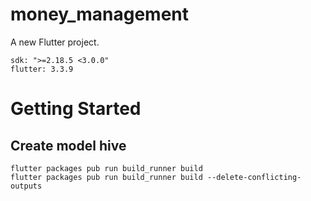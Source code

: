 # money_management

A new Flutter project.
```
sdk: ">=2.18.5 <3.0.0"
flutter: 3.3.9
```

# Getting Started

## Create model hive
```
flutter packages pub run build_runner build
flutter packages pub run build_runner build --delete-conflicting-outputs
```

